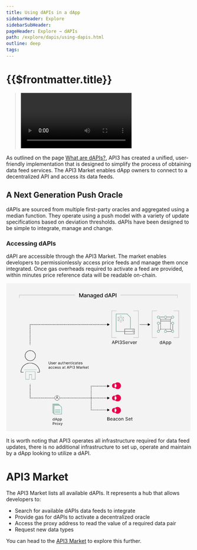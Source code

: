 ```yaml
---
title: Using dAPIs in a dApp
sidebarHeader: Explore
sidebarSubHeader:
pageHeader: Explore → dAPIs
path: /explore/dapis/using-dapis.html
outline: deep
tags:
---
```


<PageHeader/>

<SearchHighlight/>

<FlexStartTag/>

# {{$frontmatter.title}}

> <Video src="https://www.youtube.com/embed/FVI16FAJgjQ"/>

As outlined on the page [What are dAPIs?](/explore/dapis/what-are-dapis.md),
API3 has created a unified, user-friendly implementation that is designed to
simplify the process of obtaining data feed services. The API3 Market enables
dApp owners to connect to a decentralized API and access its data feeds.

## A Next Generation Push Oracle

dAPIs are sourced from multiple first-party oracles and aggregated using a
median function. They operate using a push model with a variety of update
specifications based on deviation thresholds. dAPIs have been designed to be
simple to integrate, manage and change.

### Accessing dAPIs

dAPI are accessible through the API3 Market. The market enables developers to
permissionlessly access price feeds and manage them once integrated. Once gas
overheads required to activate a feed are provided, within minutes price
reference data will be readable on-chain.

 <img src="../assets/images/Managed_dAPI_visual.png" style="width:500px">

It is worth noting that API3 operates all infrastructure required for data feed
updates, there is no additional infrastructure to set up, operate and maintain
by a dApp looking to utilize a dAPI.

# API3 Market

The API3 Market lists all available dAPIs. It represents a hub that allows
developers to:

- Search for available dAPIs data feeds to integrate
- Provide gas for dAPIs to activate a decentralized oracle
- Access the proxy address to read the value of a required data pair
- Request new data types

You can head to the [API3 Market](https://market.api3.org/dapis) to explore this
further.

<FlexEndTag/>
